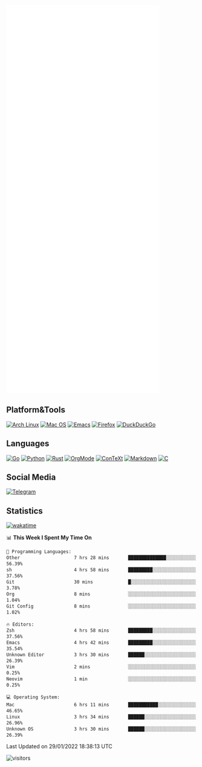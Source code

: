![Metrics](https://github.com/SteamedFish/SteamedFish/blob/master/github-metrics.svg)

## Platform&Tools

[![Arch Linux](https://img.shields.io/badge/ArchLinux-1793D1?logo=arch-linux&logoColor=fff&style=flat-square)](https://archlinux.org/)
[![Mac OS](https://img.shields.io/badge/MacOS-000000?style=flat-square&logo=macos&logoColor=F0F0F0)](https://www.apple.com/macos/)
[![Emacs](https://img.shields.io/badge/Emacs-%237F5AB6.svg?&style=flat-square&logo=gnu-emacs&logoColor=white)](https://www.gnu.org/software/emacs/)
[![Firefox](https://img.shields.io/badge/Firefox-FF7139?style=flat-square&logo=Firefox-Browser&logoColor=white)](https://firefox.com/)
[![DuckDuckGo](https://img.shields.io/badge/DuckDuckGo-DE5833?style=flat-square&logo=DuckDuckGo&logoColor=white)](https://duckduckgo.com/)

## Languages

[![Go](https://img.shields.io/badge/Golang-%2300ADD8.svg?style=flat-square&logo=go&logoColor=white)](https://golang.org/)
[![Python](https://img.shields.io/badge/Python-3670A0?style=flat-square&logo=python&logoColor=ffdd54)](https://www.python.org/)
[![Rust](https://img.shields.io/badge/Rust-%23000000.svg?style=flat-square&logo=rust&logoColor=white)](https://www.rust-lang.org/)
[![OrgMode](https://img.shields.io/badge/OrgMode-%23000000.svg?style=flat-square&logo=org&logoColor=white)](https://orgmode.org/)
[![ConTeXt](https://img.shields.io/badge/ConTeXt-%23008080.svg?style=flat-square&logo=latex&logoColor=white)](https://contextgarden.net/)
[![Markdown](https://img.shields.io/badge/MarkDown-%23000000.svg?style=flat-square&logo=markdown&logoColor=white)](https://daringfireball.net/projects/markdown/)
[![C](https://img.shields.io/badge/C-%2300599C.svg?style=flat-square&logo=c&logoColor=white)](https://www.iso.org/standard/74528.html)

## Social Media

[![Telegram](https://img.shields.io/badge/SteamedFish-2CA5E0?style=social&logo=telegram&logoColor=white)](https://t.me/SteamedFish)

## Statistics
[![wakatime](https://wakatime.com/badge/user/168280d6-fcf2-4b4f-ad3a-dc4612f35b38.svg)](https://wakatime.com/@168280d6-fcf2-4b4f-ad3a-dc4612f35b38)

<!--START_SECTION:waka-->
📊 **This Week I Spent My Time On** 

```text
💬 Programming Languages: 
Other                    7 hrs 28 mins       ██████████████░░░░░░░░░░░   56.39% 
sh                       4 hrs 58 mins       █████████░░░░░░░░░░░░░░░░   37.56% 
Git                      30 mins             █░░░░░░░░░░░░░░░░░░░░░░░░   3.78% 
Org                      8 mins              ░░░░░░░░░░░░░░░░░░░░░░░░░   1.04% 
Git Config               8 mins              ░░░░░░░░░░░░░░░░░░░░░░░░░   1.02%

🔥 Editors: 
Zsh                      4 hrs 58 mins       █████████░░░░░░░░░░░░░░░░   37.56% 
Emacs                    4 hrs 42 mins       █████████░░░░░░░░░░░░░░░░   35.54% 
Unknown Editor           3 hrs 30 mins       ██████░░░░░░░░░░░░░░░░░░░   26.39% 
Vim                      2 mins              ░░░░░░░░░░░░░░░░░░░░░░░░░   0.25% 
Neovim                   1 min               ░░░░░░░░░░░░░░░░░░░░░░░░░   0.25%

💻 Operating System: 
Mac                      6 hrs 11 mins       ███████████░░░░░░░░░░░░░░   46.65% 
Linux                    3 hrs 34 mins       ██████░░░░░░░░░░░░░░░░░░░   26.96% 
Unknown OS               3 hrs 30 mins       ██████░░░░░░░░░░░░░░░░░░░   26.39%

```


 Last Updated on 29/01/2022 18:38:13 UTC
<!--END_SECTION:waka-->

![visitors](https://visitor-badge.laobi.icu/badge?page_id=SteamedFish.SteamedFish)
